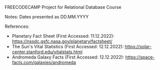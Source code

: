 FREECODECAMP Project for Relational Database Course


Notes:
Dates presented as DD.MM.YYYY




References:
- Planetary Fact Sheet (First Accessed: 11.12.2022): https://nssdc.gsfc.nasa.gov/planetary/factsheet/
- The Sun's Vital Statistics (First Accessed: 12.12.2022): https://solar-center.stanford.edu/vitalstats.html
- Andromeda Galaxy Facts (First Accessed: 12.12.2022): https://space-facts.com/galaxies/andromeda


